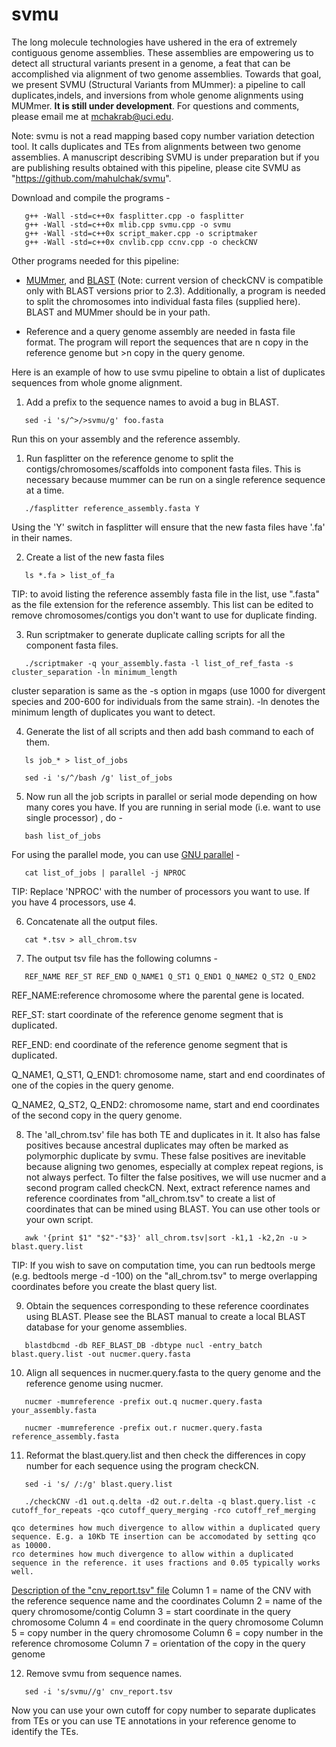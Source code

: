 # svmu

The long molecule technologies have ushered in the era of extremely contiguous genome assemblies. These assemblies are empowering us to detect all structural variants present in a genome, a feat that can be accomplished via alignment of two  genome assemblies. Towards that goal, we present SVMU (Structural Variants from MUmmer): a pipeline to call duplicates,indels, and inversions from whole genome alignments using MUMmer. <b>It is still under development</b>. For questions and comments, please email me at mchakrab@uci.edu. 

Note: svmu is not a read mapping based copy number variation detection tool. It calls duplicates and TEs from alignments between two genome assemblies. A manuscript describing SVMU is under preparation but if you are publishing results obtained with this pipeline, please cite SVMU as "https://github.com/mahulchak/svmu".

Download and compile the programs -

 ```
 	g++ -Wall -std=c++0x fasplitter.cpp -o fasplitter
	g++ -Wall -std=c++0x mlib.cpp svmu.cpp -o svmu
	g++ -Wall -std=c++0x script_maker.cpp -o scriptmaker
	g++ -Wall -std=c++0x cnvlib.cpp ccnv.cpp -o checkCNV
 ```

Other programs needed for this pipeline:

  * <a href="http://mummer.sourceforge.net/">MUMmer</a>,  and <a href="https://blast.ncbi.nlm.nih.gov/Blast.cgi?PAGE_TYPE=BlastDocs&DOC_TYPE=Download/"> BLAST</a> (Note: current version of checkCNV is compatible only with BLAST versions prior to 2.3). Additionally, a program is needed to split the chromosomes into individual fasta files (supplied here). BLAST and MUMmer should be in your path.

  * Reference and a query genome assembly are needed in fasta file format. The program will report the sequences that are n copy in the reference genome but >n copy in the query genome.

Here is an example of how to use svmu pipeline to obtain a list of duplicates sequences from whole gnome alignment.

1. Add a prefix to the sequence names to avoid a bug in BLAST.
 ```
	sed -i 's/^>/>svmu/g' foo.fasta
 ```
 Run this on your assembly and the reference assembly.

1. Run fasplitter on the reference genome to split the contigs/chromosomes/scaffolds into component fasta files. This is necessary because mummer can be run on a single reference sequence at a time.

 ``` 
	./fasplitter reference_assembly.fasta Y
 ```
Using the 'Y' switch in fasplitter will ensure that the new fasta files have '.fa' in their names.

2. Create a list of the new fasta files

 ```
	ls *.fa > list_of_fa

 ```

  TIP: to avoid listing the reference assembly fasta file in the list, use ".fasta" as the file extension for the reference assembly. 
  This list can be edited to remove chromosomes/contigs you don't want to use for duplicate finding.
 
3. Run scriptmaker to generate duplicate calling scripts for all the component fasta files.

 ```   
	./scriptmaker -q your_assembly.fasta -l list_of_ref_fasta -s cluster_separation -ln minimum_length
 ```
  cluster separation is same as the -s option in mgaps (use 1000 for divergent species and 200-600 for individuals from the same strain). -ln denotes the minimum length of duplicates you want to detect.

4. Generate the list of all scripts and then add bash command to each of them.

 ```
	ls job_* > list_of_jobs

	sed -i 's/^/bash /g' list_of_jobs

 ```

5. Now run all the job scripts in parallel or serial mode depending on how many cores you have. If you are running in serial mode (i.e. want to use single processor) , do -

 ```
	bash list_of_jobs
 ```
 For using the parallel mode, you can use <a href="http://www.gnu.org/software/parallel/">GNU parallel</a> -

 ```
	cat list_of_jobs | parallel -j NPROC
 ```
 TIP: Replace 'NPROC' with the number of processors you want to use. If you have 4 processors, use 4.


6. Concatenate all the output files.

 ```
	cat *.tsv > all_chrom.tsv
 ```

7. The output tsv file has the following columns -
 
 ```
	REF_NAME REF_ST REF_END Q_NAME1 Q_ST1 Q_END1 Q_NAME2 Q_ST2 Q_END2 
 ```
  REF_NAME:reference chromosome where the parental gene is located.

  REF_ST: start coordinate of the reference genome segment that is duplicated.

  REF_END: end coordinate of the reference genome segment that is duplicated.

  Q_NAME1, Q_ST1, Q_END1: chromosome name, start and end coordinates of one of the copies in the query genome. 

  Q_NAME2, Q_ST2, Q_END2: chromosome name, start and end coordinates of the second copy in the query genome.
  
  

8. The 'all_chrom.tsv' file has both TE and duplicates in it. It also has false positives because ancestral duplicates may often be marked as polymorphic duplicate by svmu. These false positives are inevitable because aligning two genomes, especially at complex repeat regions, is not always perfect. To filter the false positives, we will use nucmer and a second program called checkCN. Next, extract reference names and reference coordinates from "all_chrom.tsv" to create a list of coordinates that can be mined using BLAST. You can use other tools or your own script.
 
 ```
	awk '{print $1" "$2"-"$3}' all_chrom.tsv|sort -k1,1 -k2,2n -u > blast.query.list
 ```

 TIP: If you wish to save on computation time, you can run bedtools merge (e.g. bedtools merge -d -100) on the "all_chrom.tsv" to merge overlapping coordinates before you create the blast query list.


9. Obtain the sequences corresponding to these reference coordinates using BLAST. Please see the BLAST manual to create a local BLAST database for your genome assemblies.

 ```
	blastdbcmd -db REF_BLAST_DB -dbtype nucl -entry_batch blast.query.list -out nucmer.query.fasta
 ```
 
10. Align all sequences in nucmer.query.fasta to the query genome and the reference genome using nucmer.

 ```
	nucmer -mumreference -prefix out.q nucmer.query.fasta your_assembly.fasta
	
	nucmer -mumreference -prefix out.r nucmer.query.fasta reference_assembly.fasta
 ```

11. Reformat the blast.query.list and then check the differences in copy number for each sequence using the program checkCN.

 ```
	sed -i 's/ /:/g' blast.query.list
	
	./checkCNV -d1 out.q.delta -d2 out.r.delta -q blast.query.list -c cutoff_for_repeats -qco cutoff_query_merging -rco cutoff_ref_merging
 ```
	qco determines how much divergence to allow within a duplicated query sequence. E.g. a 10Kb TE insertion can be accomodated by setting qco as 10000.
	rco determines how much divergence to allow within a duplicated sequence in the reference. it uses fractions and 0.05 typically works well.

 <u>Description of the "cnv_report.tsv" file</u>
 Column 1 = name of the CNV with the reference sequence name and the coordinates
 Column 2 = name of the query chromosome/contig
 Column 3 = start coordinate in the query chromosome
 Column 4 = end coordinate in the query chromosome
 Column 5 = copy number in the query chromosome
 Column 6 = copy number in the reference chromosome
 Column 7 = orientation of the copy in the query genome

12. Remove svmu from sequence names.
 ```
	sed -i 's/svmu//g' cnv_report.tsv
 ``` 
Now you can use your own cutoff for copy number to separate  duplicates from TEs or you can use TE annotations in your reference genome to identify the TEs.
